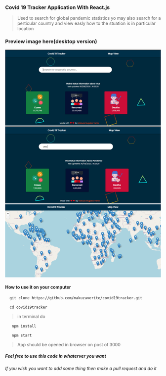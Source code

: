 ### Covid 19 Tracker Application With React.js

> Used to search for global pandemic statistics yo may also search for a perticular country and view easly how to the stuation is in particular location

### Preview image here(desktop version)

![Preview 1](./screenshots/1.png)
![Preview 2](./screenshots/2.PNG)
![Preview 3](./screenshots/3.PNG)



#### How to use it on your computer

```git
  git clone https://github.com/makuzaverite/covid19tracker.git
```

```git
  cd covid19tracker
```

> in terminal do

```git
   npm install
```

```git
   npm start
```

> App should be opened in browser on post of 3000

##### Feel free to use this code in whaterver you want

###### If you wish you want to add some thing then make a pull request and do it
